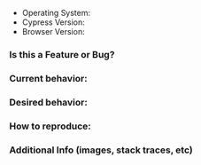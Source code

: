 <!-- Want a bug fixed quickly? Please provide a repository to reproduce the issue. -->

- Operating System:
- Cypress Version:
- Browser Version:

### Is this a Feature or Bug?


### Current behavior:


### Desired behavior:


### How to reproduce:


### Additional Info (images, stack traces, etc)
